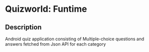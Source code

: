 # Quizworld: Funtime
## Description
Android quiz application consisting of Multiple-choice questions and answers fetched from Json API for each category
##
